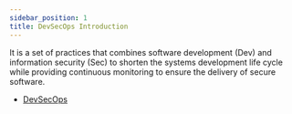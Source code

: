 ```yaml
---
sidebar_position: 1
title: DevSecOps Introduction
---
```


It is a set of practices that combines software development (Dev) and information security (Sec) to shorten the systems development life cycle while providing continuous monitoring to ensure the delivery of secure software.

- [DevSecOps](https://www.redhat.com/en/topics/devops/what-is-devsecops)